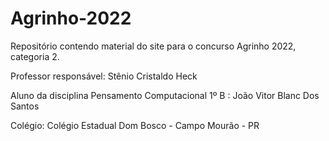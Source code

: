 # Agrinho-2022
<p>Repositório contendo material do site para o concurso Agrinho 2022, categoria 2.</p>
<p>Professor responsável: Stênio Cristaldo Heck</p>
<p>Aluno da disciplina Pensamento Computacional 1º B : João Vitor Blanc Dos Santos</p>
<p>Colégio: Colégio Estadual Dom Bosco - Campo Mourão - PR</p>
